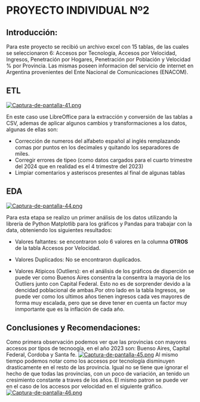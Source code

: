 # PROYECTO INDIVIDUAL Nº2

## Introducción:
Para este proyecto se recibió un archivo excel con 15 tablas, de las cuales se seleccionaron 6: Accesos por Tecnología, Accesos por Velocidad, Ingresos, Penetración por Hogares, Penetración por Población y Velocidad % por Provincia.
Las mismas poseen informacion del servicio de internet en Argentina provenientes del Ente Nacional de Comunicaciones (ENACOM).

## ETL
[![Captura-de-pantalla-41.png](https://i.postimg.cc/SxBWSg4N/Captura-de-pantalla-41.png)](https://postimg.cc/qNGtQXg9)

En este caso use LibreOffice para la extracción y conversión de las tablas a CSV, ademas de aplicar algunos cambios y transformaciones a los datos, algunas de ellas son:
- Corrección de numeros del alfabeto  español al inglés remplazando comas por puntos en los decimales y quitando los separadores de miles.
- Corregir errores de tipeo (como datos cargados para el cuarto trimestre del 2024 que en realidad es el 4 trimestre del 2023)
- Limpiar comentarios y asteriscos presentes al final de algunas tablas

## EDA
[![Captura-de-pantalla-44.png](https://i.postimg.cc/T3KnrZ0c/Captura-de-pantalla-44.png)](https://postimg.cc/dhK7FNz7)

Para esta etapa se realizo un primer análisis de los datos utilizando la librería de Python Matplotlib para los gráficos y Pandas para trabajar con la data, obteniendo los siguientes resultados:

- Valores faltantes: se encontraron solo 6 valores en la columna **OTROS** de la tabla Accesos por Velocidad.

- Valores Duplicados: No se encontraron duplicados.

- Valores Atipicos (Outliers): en el análisis de los gráficos de disperción se puede ver como Buenos Aires consentra la consentra la mayoria de los Outliers   junto con Capital Federal. Esto no es de sorprender devido a la dencidad poblacional de ambas.Por otro lado en la tabla Ingresos, se puede ver como los ultimos años tienen ingresos cada ves mayores de forma muy escalada, pero que se deve tener en cuenta un factor muy inmportante que es la inflación   de   cada año.

## Conclusiones y Recomendaciones:

Como primera observación podemos ver que las provincias con mayores accesos por tipos de tecnoogía, en el año 2023 son: Buenso Aires, Capital Federal, Cordoba y Santa fe.
[![Captura-de-pantalla-45.png](https://i.postimg.cc/d01mFnHq/Captura-de-pantalla-45.png)](https://postimg.cc/bZ72H0fM)
Al mismo tiempo podemos notar como los accesos por tecnología disminuyen drasticamente en el resto de las provincia. Igual no se tiene que ignorar el hecho de que todas las provincias, con un poco de variación, an tenido un cresimiento constante a traves de los años.
El mismo patron se puede ver en el caso de los accesos por velocidad en el siguiente gráfico.
[![Captura-de-pantalla-46.png](https://i.postimg.cc/DfXVFPHd/Captura-de-pantalla-46.png)](https://postimg.cc/Hjdv9XpV)

